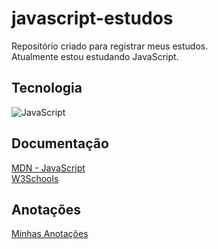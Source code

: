 # javascript-estudos
 Repositório criado para registrar meus estudos. \
 Atualmente estou estudando JavaScript.

## Tecnologia 
![JavaScript](https://img.shields.io/badge/JavaScript-F7DF1E?style=for-the-badge&logo=javascript&logoColor=black)
## Documentação
[MDN - JavaScript](https://developer.mozilla.org/pt-BR/docs/Learn/JavaScript)
<br>
[W3Schools](https://www.w3schools.com/js/default.asp)
## Anotações
[Minhas Anotações](https://docs.google.com/document/d/1e96cWutCh-TFHomWKHzZFlfsakx-TegulKL8-Qv9FA8/edit?usp=sharing)
